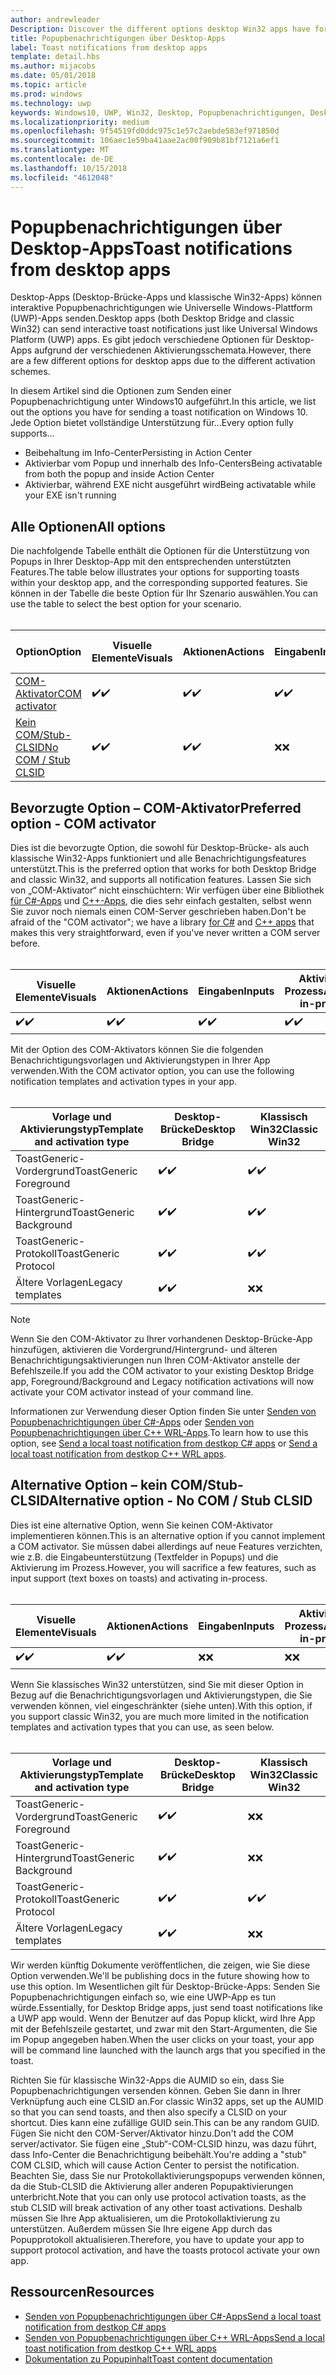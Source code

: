 ```yaml
---
author: andrewleader
Description: Discover the different options desktop Win32 apps have for sending toast notifications
title: Popupbenachrichtigungen über Desktop-Apps
label: Toast notifications from desktop apps
template: detail.hbs
ms.author: mijacobs
ms.date: 05/01/2018
ms.topic: article
ms.prod: windows
ms.technology: uwp
keywords: Windows10, UWP, Win32, Desktop, Popupbenachrichtigungen, Desktop-Brücke, Optionen zum Senden von Popups, COM-Server, COM-Aktivator, COM, gefälschter COM, kein COM, ohne COM, Senden von Popupbenachrichtigungen
ms.localizationpriority: medium
ms.openlocfilehash: 9f54519fd0ddc975c1e57c2aebde583ef971850d
ms.sourcegitcommit: 106aec1e59ba41aae2ac00f909b81bf7121a6ef1
ms.translationtype: MT
ms.contentlocale: de-DE
ms.lasthandoff: 10/15/2018
ms.locfileid: "4612048"
---
```

# <a name="toast-notifications-from-desktop-apps"></a><span data-ttu-id="0f737-103">Popupbenachrichtigungen über Desktop-Apps</span><span class="sxs-lookup"><span data-stu-id="0f737-103">Toast notifications from desktop apps</span></span>

<span data-ttu-id="0f737-104">Desktop-Apps (Desktop-Brücke-Apps und klassische Win32-Apps) können interaktive Popupbenachrichtigungen wie Universelle Windows-Plattform (UWP)-Apps senden.</span><span class="sxs-lookup"><span data-stu-id="0f737-104">Desktop apps (both Desktop Bridge and classic Win32) can send interactive toast notifications just like Universal Windows Platform (UWP) apps.</span></span> <span data-ttu-id="0f737-105">Es gibt jedoch verschiedene Optionen für Desktop-Apps aufgrund der verschiedenen Aktivierungsschemata.</span><span class="sxs-lookup"><span data-stu-id="0f737-105">However, there are a few different options for desktop apps due to the different activation schemes.</span></span>

<span data-ttu-id="0f737-106">In diesem Artikel sind die Optionen zum Senden einer Popupbenachrichtigung unter Windows10 aufgeführt.</span><span class="sxs-lookup"><span data-stu-id="0f737-106">In this article, we list out the options you have for sending a toast notification on Windows 10.</span></span> <span data-ttu-id="0f737-107">Jede Option bietet vollständige Unterstützung für...</span><span class="sxs-lookup"><span data-stu-id="0f737-107">Every option fully supports...</span></span>

* <span data-ttu-id="0f737-108">Beibehaltung im Info-Center</span><span class="sxs-lookup"><span data-stu-id="0f737-108">Persisting in Action Center</span></span>
* <span data-ttu-id="0f737-109">Aktivierbar vom Popup und innerhalb des Info-Centers</span><span class="sxs-lookup"><span data-stu-id="0f737-109">Being activatable from both the popup and inside Action Center</span></span>
* <span data-ttu-id="0f737-110">Aktivierbar, während EXE nicht ausgeführt wird</span><span class="sxs-lookup"><span data-stu-id="0f737-110">Being activatable while your EXE isn't running</span></span>

## <a name="all-options"></a><span data-ttu-id="0f737-111">Alle Optionen</span><span class="sxs-lookup"><span data-stu-id="0f737-111">All options</span></span>

<span data-ttu-id="0f737-112">Die nachfolgende Tabelle enthält die Optionen für die Unterstützung von Popups in Ihrer Desktop-App mit den entsprechenden unterstützten Features.</span><span class="sxs-lookup"><span data-stu-id="0f737-112">The table below illustrates your options for supporting toasts within your desktop app, and the corresponding supported features.</span></span> <span data-ttu-id="0f737-113">Sie können in der Tabelle die beste Option für Ihr Szenario auswählen.</span><span class="sxs-lookup"><span data-stu-id="0f737-113">You can use the table to select the best option for your scenario.</span></span><br/><br/>

| <span data-ttu-id="0f737-114">Option</span><span class="sxs-lookup"><span data-stu-id="0f737-114">Option</span></span> | <span data-ttu-id="0f737-115">Visuelle Elemente</span><span class="sxs-lookup"><span data-stu-id="0f737-115">Visuals</span></span> | <span data-ttu-id="0f737-116">Aktionen</span><span class="sxs-lookup"><span data-stu-id="0f737-116">Actions</span></span> | <span data-ttu-id="0f737-117">Eingaben</span><span class="sxs-lookup"><span data-stu-id="0f737-117">Inputs</span></span> | <span data-ttu-id="0f737-118">Aktiviert im Prozess</span><span class="sxs-lookup"><span data-stu-id="0f737-118">Activates in-process</span></span> |
| -- | -- | -- | -- | -- |
| [<span data-ttu-id="0f737-119">COM-Aktivator</span><span class="sxs-lookup"><span data-stu-id="0f737-119">COM activator</span></span>](#preferred-option---com-activator) | <span data-ttu-id="0f737-120">✔️</span><span class="sxs-lookup"><span data-stu-id="0f737-120">✔️</span></span> | <span data-ttu-id="0f737-121">✔️</span><span class="sxs-lookup"><span data-stu-id="0f737-121">✔️</span></span> | <span data-ttu-id="0f737-122">✔️</span><span class="sxs-lookup"><span data-stu-id="0f737-122">✔️</span></span> | <span data-ttu-id="0f737-123">✔️</span><span class="sxs-lookup"><span data-stu-id="0f737-123">✔️</span></span> |
| [<span data-ttu-id="0f737-124">Kein COM/Stub-CLSID</span><span class="sxs-lookup"><span data-stu-id="0f737-124">No COM / Stub CLSID</span></span>](#alternative-option---no-com--stub-clsid) | <span data-ttu-id="0f737-125">✔️</span><span class="sxs-lookup"><span data-stu-id="0f737-125">✔️</span></span> | <span data-ttu-id="0f737-126">✔️</span><span class="sxs-lookup"><span data-stu-id="0f737-126">✔️</span></span> | <span data-ttu-id="0f737-127">❌</span><span class="sxs-lookup"><span data-stu-id="0f737-127">❌</span></span> | <span data-ttu-id="0f737-128">❌</span><span class="sxs-lookup"><span data-stu-id="0f737-128">❌</span></span> |


## <a name="preferred-option---com-activator"></a><span data-ttu-id="0f737-129">Bevorzugte Option – COM-Aktivator</span><span class="sxs-lookup"><span data-stu-id="0f737-129">Preferred option - COM activator</span></span>

<span data-ttu-id="0f737-130">Dies ist die bevorzugte Option, die sowohl für Desktop-Brücke- als auch klassische Win32-Apps funktioniert und alle Benachrichtigungsfeatures unterstützt.</span><span class="sxs-lookup"><span data-stu-id="0f737-130">This is the preferred option that works for both Desktop Bridge and classic Win32, and supports all notification features.</span></span> <span data-ttu-id="0f737-131">Lassen Sie sich von „COM-Aktivator“ nicht einschüchtern: Wir verfügen über eine Bibliothek [für C#-Apps](send-local-toast-desktop.md) und [C++-Apps](send-local-toast-desktop-cpp-wrl.md), die dies sehr einfach gestalten, selbst wenn Sie zuvor noch niemals einen COM-Server geschrieben haben.</span><span class="sxs-lookup"><span data-stu-id="0f737-131">Don't be afraid of the "COM activator"; we have a library [for C#](send-local-toast-desktop.md) and [C++ apps](send-local-toast-desktop-cpp-wrl.md) that makes this very straightforward, even if you've never written a COM server before.</span></span><br/><br/>

| <span data-ttu-id="0f737-132">Visuelle Elemente</span><span class="sxs-lookup"><span data-stu-id="0f737-132">Visuals</span></span> | <span data-ttu-id="0f737-133">Aktionen</span><span class="sxs-lookup"><span data-stu-id="0f737-133">Actions</span></span> | <span data-ttu-id="0f737-134">Eingaben</span><span class="sxs-lookup"><span data-stu-id="0f737-134">Inputs</span></span> | <span data-ttu-id="0f737-135">Aktiviert im Prozess</span><span class="sxs-lookup"><span data-stu-id="0f737-135">Activates in-process</span></span> |
| -- | -- | -- | -- |
| <span data-ttu-id="0f737-136">✔️</span><span class="sxs-lookup"><span data-stu-id="0f737-136">✔️</span></span> | <span data-ttu-id="0f737-137">✔️</span><span class="sxs-lookup"><span data-stu-id="0f737-137">✔️</span></span> | <span data-ttu-id="0f737-138">✔️</span><span class="sxs-lookup"><span data-stu-id="0f737-138">✔️</span></span> | <span data-ttu-id="0f737-139">✔️</span><span class="sxs-lookup"><span data-stu-id="0f737-139">✔️</span></span> |

<span data-ttu-id="0f737-140">Mit der Option des COM-Aktivators können Sie die folgenden Benachrichtigungsvorlagen und Aktivierungstypen in Ihrer App verwenden.</span><span class="sxs-lookup"><span data-stu-id="0f737-140">With the COM activator option, you can use the following notification templates and activation types in your app.</span></span><br/><br/>

| <span data-ttu-id="0f737-141">Vorlage und Aktivierungstyp</span><span class="sxs-lookup"><span data-stu-id="0f737-141">Template and activation type</span></span> | <span data-ttu-id="0f737-142">Desktop-Brücke</span><span class="sxs-lookup"><span data-stu-id="0f737-142">Desktop Bridge</span></span> | <span data-ttu-id="0f737-143">Klassisch Win32</span><span class="sxs-lookup"><span data-stu-id="0f737-143">Classic Win32</span></span> |
| -- | -- | -- |
| <span data-ttu-id="0f737-144">ToastGeneric-Vordergrund</span><span class="sxs-lookup"><span data-stu-id="0f737-144">ToastGeneric Foreground</span></span> | <span data-ttu-id="0f737-145">✔️</span><span class="sxs-lookup"><span data-stu-id="0f737-145">✔️</span></span> | <span data-ttu-id="0f737-146">✔️</span><span class="sxs-lookup"><span data-stu-id="0f737-146">✔️</span></span> |
| <span data-ttu-id="0f737-147">ToastGeneric-Hintergrund</span><span class="sxs-lookup"><span data-stu-id="0f737-147">ToastGeneric Background</span></span> | <span data-ttu-id="0f737-148">✔️</span><span class="sxs-lookup"><span data-stu-id="0f737-148">✔️</span></span> | <span data-ttu-id="0f737-149">✔️</span><span class="sxs-lookup"><span data-stu-id="0f737-149">✔️</span></span> |
| <span data-ttu-id="0f737-150">ToastGeneric-Protokoll</span><span class="sxs-lookup"><span data-stu-id="0f737-150">ToastGeneric Protocol</span></span> | <span data-ttu-id="0f737-151">✔️</span><span class="sxs-lookup"><span data-stu-id="0f737-151">✔️</span></span> | <span data-ttu-id="0f737-152">✔️</span><span class="sxs-lookup"><span data-stu-id="0f737-152">✔️</span></span> |
| <span data-ttu-id="0f737-153">Ältere Vorlagen</span><span class="sxs-lookup"><span data-stu-id="0f737-153">Legacy templates</span></span> | <span data-ttu-id="0f737-154">✔️</span><span class="sxs-lookup"><span data-stu-id="0f737-154">✔️</span></span> | <span data-ttu-id="0f737-155">❌</span><span class="sxs-lookup"><span data-stu-id="0f737-155">❌</span></span> |

> [!NOTE]
> <span data-ttu-id="0f737-156">Wenn Sie den COM-Aktivator zu Ihrer vorhandenen Desktop-Brücke-App hinzufügen, aktivieren die Vordergrund/Hintergrund- und älteren Benachrichtigungsaktivierungen nun Ihren COM-Aktivator anstelle der Befehlszeile.</span><span class="sxs-lookup"><span data-stu-id="0f737-156">If you add the COM activator to your existing Desktop Bridge app, Foreground/Background and Legacy notification activations will now activate your COM activator instead of your command line.</span></span>

<span data-ttu-id="0f737-157">Informationen zur Verwendung dieser Option finden Sie unter [Senden von Popupbenachrichtigungen über C#-Apps](send-local-toast-desktop.md) oder [Senden von Popupbenachrichtigungen über C++ WRL-Apps](send-local-toast-desktop-cpp-wrl.md).</span><span class="sxs-lookup"><span data-stu-id="0f737-157">To learn how to use this option, see [Send a local toast notification from destkop C# apps](send-local-toast-desktop.md) or [Send a local toast notification from destkop C++ WRL apps](send-local-toast-desktop-cpp-wrl.md).</span></span>


## <a name="alternative-option---no-com--stub-clsid"></a><span data-ttu-id="0f737-158">Alternative Option – kein COM/Stub-CLSID</span><span class="sxs-lookup"><span data-stu-id="0f737-158">Alternative option - No COM / Stub CLSID</span></span>

<span data-ttu-id="0f737-159">Dies ist eine alternative Option, wenn Sie keinen COM-Aktivator implementieren können.</span><span class="sxs-lookup"><span data-stu-id="0f737-159">This is an alternative option if you cannot implement a COM activator.</span></span> <span data-ttu-id="0f737-160">Sie müssen dabei allerdings auf neue Features verzichten, wie z.B. die Eingabeunterstützung (Textfelder in Popups) und die Aktivierung im Prozess.</span><span class="sxs-lookup"><span data-stu-id="0f737-160">However, you will sacrifice a few features, such as input support (text boxes on toasts) and activating in-process.</span></span><br/><br/>

| <span data-ttu-id="0f737-161">Visuelle Elemente</span><span class="sxs-lookup"><span data-stu-id="0f737-161">Visuals</span></span> | <span data-ttu-id="0f737-162">Aktionen</span><span class="sxs-lookup"><span data-stu-id="0f737-162">Actions</span></span> | <span data-ttu-id="0f737-163">Eingaben</span><span class="sxs-lookup"><span data-stu-id="0f737-163">Inputs</span></span> | <span data-ttu-id="0f737-164">Aktiviert im Prozess</span><span class="sxs-lookup"><span data-stu-id="0f737-164">Activates in-process</span></span> |
| -- | -- | -- | -- |
| <span data-ttu-id="0f737-165">✔️</span><span class="sxs-lookup"><span data-stu-id="0f737-165">✔️</span></span> | <span data-ttu-id="0f737-166">✔️</span><span class="sxs-lookup"><span data-stu-id="0f737-166">✔️</span></span> | <span data-ttu-id="0f737-167">❌</span><span class="sxs-lookup"><span data-stu-id="0f737-167">❌</span></span> | <span data-ttu-id="0f737-168">❌</span><span class="sxs-lookup"><span data-stu-id="0f737-168">❌</span></span> |

<span data-ttu-id="0f737-169">Wenn Sie klassisches Win32 unterstützen, sind Sie mit dieser Option in Bezug auf die Benachrichtigungsvorlagen und Aktivierungstypen, die Sie verwenden können, viel eingeschränkter (siehe unten).</span><span class="sxs-lookup"><span data-stu-id="0f737-169">With this option, if you support classic Win32, you are much more limited in the notification templates and activation types that you can use, as seen below.</span></span><br/><br/>

| <span data-ttu-id="0f737-170">Vorlage und Aktivierungstyp</span><span class="sxs-lookup"><span data-stu-id="0f737-170">Template and activation type</span></span> | <span data-ttu-id="0f737-171">Desktop-Brücke</span><span class="sxs-lookup"><span data-stu-id="0f737-171">Desktop Bridge</span></span> | <span data-ttu-id="0f737-172">Klassisch Win32</span><span class="sxs-lookup"><span data-stu-id="0f737-172">Classic Win32</span></span> |
| -- | -- | -- |
| <span data-ttu-id="0f737-173">ToastGeneric-Vordergrund</span><span class="sxs-lookup"><span data-stu-id="0f737-173">ToastGeneric Foreground</span></span> | <span data-ttu-id="0f737-174">✔️</span><span class="sxs-lookup"><span data-stu-id="0f737-174">✔️</span></span> | <span data-ttu-id="0f737-175">❌</span><span class="sxs-lookup"><span data-stu-id="0f737-175">❌</span></span> |
| <span data-ttu-id="0f737-176">ToastGeneric-Hintergrund</span><span class="sxs-lookup"><span data-stu-id="0f737-176">ToastGeneric Background</span></span> | <span data-ttu-id="0f737-177">✔️</span><span class="sxs-lookup"><span data-stu-id="0f737-177">✔️</span></span> | <span data-ttu-id="0f737-178">❌</span><span class="sxs-lookup"><span data-stu-id="0f737-178">❌</span></span> |
| <span data-ttu-id="0f737-179">ToastGeneric-Protokoll</span><span class="sxs-lookup"><span data-stu-id="0f737-179">ToastGeneric Protocol</span></span> | <span data-ttu-id="0f737-180">✔️</span><span class="sxs-lookup"><span data-stu-id="0f737-180">✔️</span></span> | <span data-ttu-id="0f737-181">✔️</span><span class="sxs-lookup"><span data-stu-id="0f737-181">✔️</span></span> |
| <span data-ttu-id="0f737-182">Ältere Vorlagen</span><span class="sxs-lookup"><span data-stu-id="0f737-182">Legacy templates</span></span> | <span data-ttu-id="0f737-183">✔️</span><span class="sxs-lookup"><span data-stu-id="0f737-183">✔️</span></span> | <span data-ttu-id="0f737-184">❌</span><span class="sxs-lookup"><span data-stu-id="0f737-184">❌</span></span> |

<span data-ttu-id="0f737-185">Wir werden künftig Dokumente veröffentlichen, die zeigen, wie Sie diese Option verwenden.</span><span class="sxs-lookup"><span data-stu-id="0f737-185">We'll be publishing docs in the future showing how to use this option.</span></span> <span data-ttu-id="0f737-186">Im Wesentlichen gilt für Desktop-Brücke-Apps: Senden Sie Popupbenachrichtigungen einfach so, wie eine UWP-App es tun würde.</span><span class="sxs-lookup"><span data-stu-id="0f737-186">Essentially, for Desktop Bridge apps, just send toast notifications like a UWP app would.</span></span> <span data-ttu-id="0f737-187">Wenn der Benutzer auf das Popup klickt, wird Ihre App mit der Befehlszeile gestartet, und zwar mit den Start-Argumenten, die Sie im Popup angegeben haben.</span><span class="sxs-lookup"><span data-stu-id="0f737-187">When the user clicks on your toast, your app will be command line launched with the launch args that you specified in the toast.</span></span>

<span data-ttu-id="0f737-188">Richten Sie für klassische Win32-Apps die AUMID so ein, dass Sie Popupbenachrichtigungen versenden können. Geben Sie dann in Ihrer Verknüpfung auch eine CLSID an.</span><span class="sxs-lookup"><span data-stu-id="0f737-188">For classic Win32 apps, set up the AUMID so that you can send toasts, and then also specify a CLSID on your shortcut.</span></span> <span data-ttu-id="0f737-189">Dies kann eine zufällige GUID sein.</span><span class="sxs-lookup"><span data-stu-id="0f737-189">This can be any random GUID.</span></span> <span data-ttu-id="0f737-190">Fügen Sie nicht den COM-Server/Aktivator hinzu.</span><span class="sxs-lookup"><span data-stu-id="0f737-190">Don't add the COM server/activator.</span></span> <span data-ttu-id="0f737-191">Sie fügen eine „Stub“-COM-CLSID hinzu, was dazu führt, dass Info-Center die Benachrichtigung beibehält.</span><span class="sxs-lookup"><span data-stu-id="0f737-191">You're adding a "stub" COM CLSID, which will cause Action Center to persist the notification.</span></span> <span data-ttu-id="0f737-192">Beachten Sie, dass Sie nur Protokollaktivierungspopups verwenden können, da die Stub-CLSID die Aktivierung aller anderen Popupaktivierungen unterbricht.</span><span class="sxs-lookup"><span data-stu-id="0f737-192">Note that you can only use protocol activation toasts, as the stub CLSID will break activation of any other toast activations.</span></span> <span data-ttu-id="0f737-193">Deshalb müssen Sie Ihre App aktualisieren, um die Protokollaktivierung zu unterstützen. Außerdem müssen Sie Ihre eigene App durch das Popupprotokoll aktualisieren.</span><span class="sxs-lookup"><span data-stu-id="0f737-193">Therefore, you have to update your app to support protocol activation, and have the toasts protocol activate your own app.</span></span>


## <a name="resources"></a><span data-ttu-id="0f737-194">Ressourcen</span><span class="sxs-lookup"><span data-stu-id="0f737-194">Resources</span></span>

* [<span data-ttu-id="0f737-195">Senden von Popupbenachrichtigungen über C#-Apps</span><span class="sxs-lookup"><span data-stu-id="0f737-195">Send a local toast notification from destkop C# apps</span></span>](send-local-toast-desktop.md)
* [<span data-ttu-id="0f737-196">Senden von Popupbenachrichtigungen über C++ WRL-Apps</span><span class="sxs-lookup"><span data-stu-id="0f737-196">Send a local toast notification from destkop C++ WRL apps</span></span>](send-local-toast-desktop-cpp-wrl.md)
* [<span data-ttu-id="0f737-197">Dokumentation zu Popupinhalt</span><span class="sxs-lookup"><span data-stu-id="0f737-197">Toast content documentation</span></span>](adaptive-interactive-toasts.md)